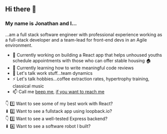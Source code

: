 ## Hi there 👋

### My name is Jonathan and I...

...am a full stack software engineer with professional experience working as a full-stack developer and a team-lead for front-end devs in an Agile environment.

- 🔭 Currently working on building a React app that helps unhoused youths schedule appointments with those who can offer stable housing 🏠
- 🌱 Currently learning how to write meaningful code reviews
- 💬 Let's talk work stuff...team dynamics
- ⚡ Let's talk hobbies...coffee extraction rates, hypertrophy training, classical music
- 📫 Call me [beep me](https://jonathan-butler.herokuapp.com), [if you want to reach me](https://www.youtube.com/watch?v=s8muxst31cw)

👇 1️⃣  Want to see some of my best work with React?  
⬇ 2️⃣  Want to see a fullstack app using loopback.io?  
👇 3️⃣  Want to see a well-tested Express backend?  
⬇ 4️⃣  Want to see a software robot I built?  
